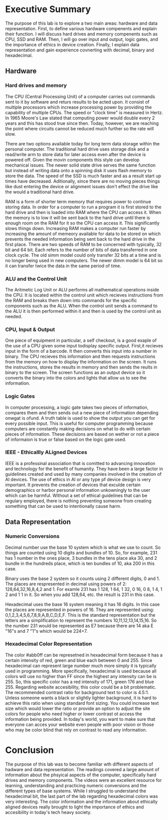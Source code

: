 # Executive Summary
The purpose of this lab is to explore a two main areas: hardware and data representation. First, to define various hardware compenents and explain their function. I will discuss hard drives and memory compenents such as CPU, SSD and RAM. Then, I will go over input and output, logic gates, and the importance of ethics in device creation. Finally, I explain data representation and gain experience covnerting with decimal, binary and hexadecimal. 
## Hardware
### Hard drives and memory
The CPU (Central Processing Unit) of a computer carries out commands sent to it by software and returs results to be acted upon. It consist of multiple processors which increase processing power by providing the capability of multiple CPUs. The speed or "clock time" is measured in Hertz. In 1965 Moore's Law stated that computing power would double every 2 years and this has stood true since then. Today, however, we are reaching the point where circuits cannot be reduced much further so the rate will slow. 

There are two options available today for long term data storage within the personal computer. The traditional hard drive uses storage disk and a read/write arm to store data for later access even after the device is powered off. Given the movin components this style can develop mechanical issues. The newer solid state drive serves the same function but instead of writing data onto a spinning disk it uses flash memory to store the data. The speed of the SSD is much faster and as a result start up times have decreased. Aditionally, since there are no moving pieces things like dust entering the device or alignment issues don't effect the drive like the would a traditional hard drive.

RAM is a form of shorter term memory that requires power to continue storing data. In order for a computer to run a program it is first stored to the hard drive and then is loaded into RAM where the CPU can access it. When the memory is to low it will be sent back to the hard drive until there is enough room on the RAM for it so the CPU can access it. This significantly slows things down. Increasing RAM makes a computer run faster by increasing the amount of memeory available for data to be stored on which prevents the needed information being sent back to the hard drive in the first place. There are two speeds of RAM to be concerned with typically, 32 bit and 64 bit. Each refers to the number of bits of data transferred in one clock cycle. The old simm model could only transfer 32 bits at a time and is no longer being used in new computers. The newer dimm model is 64 bit so it can transfer twice the data in the same period of time. 
### ALU and the Control Unit
The Aritmetic Log Unit or ALU performs all mathematical operations inside the CPU. It is located within the control unit which recieves instructions from the RAM and breaks them down into commands for the specific components such as the ALU. When the control unit sends a command to the ALU it is then performed within it and then is used by the control unit as needed.
### CPU, Input & Output
One piece of equipment in particular, a self checkout, is a good exaple of the use of a CPU given some input todisplay specific output. First,it recieves input in the form of a barcode. It then converts this input into a number in binary. The CPU recieves this information and then requests instructions from the memory on how to display the information on the screen. It runs the instructions, stores the results in memory and then sends the reults in binary to the screen. The screen functions as an output device so it converts the binary into the colors and lights that allow us to see the information.
### Logic Gates
In computer processing, a logic gate takes two pieces of information, compares them and then sends out a new piece of information depending onwgat is ofund. A truth table is used to show the output you can get for every possible input. This is useful for computer programming because computers are constantly making decisions on what to do with certain pieces of information. These decisions are based on wether or not a piece of informaion is true or false based on the logic gate used.
### IEEE - Ethicallly ALigned Devices
IEEE is a professinal association that is comitted to advancing innovation and technology for the benefit of humanity. They have been a large factor in guidelines created and used by many companies involved in the creation of AI devices. The use of ethics in AI or any type pf device design is very important. It prevents the creation of devices that exculde certain demographics or harbor personal information unkowningly to the user which can be harmful. Without a set of ethical guidelines that can be regulary employed, there is nothing preventing someone from creating something that can be used to intentionally cause harm.
## Data Representation
### Numeric Conversions
Decimal number use the base 10 system which is what we use to count. So things are counted using 10 digits and bundles of 10. So, for example, 231 has 1 number in the ones place, 3 bundles in the tens place aka 30, and 2 bundle in the hundreds place, which is ten bundles of 10, aka 200 in this case. 

Binary uses the base 2 system so it counts using 2 different digits, 0 and 1. The places are respresented in decimal using powers of 2: 128,64,32,16,8,4,2 and 1. For examle 231 has 1 128, 1 64, 1 32, 0 16, 0 8, 1 4, 1 2 and 1 1 in it. So when you add 128,64, etc. the result is 231 in this case. 

Hexadecimal uses the base 16 system meaning it has 16 digits. In this case the places are represented in powers of 16. They are represented using: 0,1,2,3,4,5,6,7,8,9,A,B,C,D,E,F. This is the standard representation but the letters are a simplification to represent the numbers 10,11,12,13,14,15,16. So the number 231 would be represented as E7 because there are 14 aka E "16"s and 7 "1"s which would be 224+7.
### Hexadecimal Color Representation
The color #abb0ff can be represetned in hexadecimal form because it has a certain intensity of red, green and blue each between 0 and 255. Since hexadecimal can represent large number much more simply it is typically used in programming. More specifically, hexadecimal is used because all colors will use no higher than FF since the highest any intensity can be is 255. So, this specific color has a red intensity of 171, green 176 and blue 255. Regarding website accesibility, this color could be a bit problematic. The recommended contrast ratio for background text to color is 4.5:1. Unless someone wants a black or slightly lighter background, it is hard to achieve this ratio when using standard font sizing. You could increase text size which would lower the ratio or provide an option to adjust the site colors for people who need higher or lower contrast ot access the information being provided. In today's world, you want to make sure that everyone can acces your website even people with poor vision or those who may be color blind that rely on contrast to read any information. 
# Conclusion
The purpose of this lab was to become familiar wth different aspects of hadware and data representation. The readings covered a large amount of information about the phsyical aspects of the computer, specifically hard drives and memory components. The videos were an excellent resource for learning, understanding and practicing numeric conversions and the different types of base systems. While I struggled to understand the hexadecimal bit, the last part of the lab regarding hexadecimal colors was very interesting. The color information and the information about ethically aligned devices really brought to light the importance of ethics and accesibility in today's tech heavy society. 
